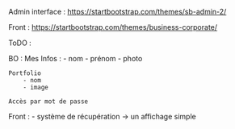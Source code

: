 Admin interface : https://startbootstrap.com/themes/sb-admin-2/

Front : https://startbootstrap.com/themes/business-corporate/


ToDO :

BO :
    Mes Infos :
        - nom
        - prénom
        - photo

    Portfolio
        - nom
        - image

    Accès par mot de passe


Front :
    - système de récupération
        -> un affichage simple

